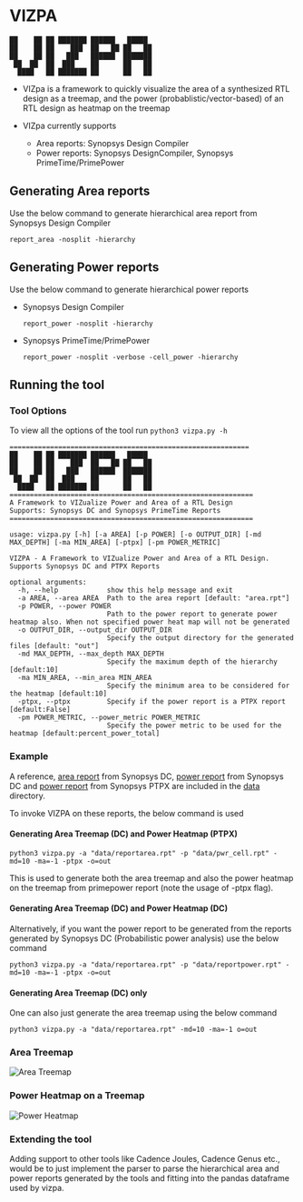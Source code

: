 # VIZPA
```
██    ██ ██ ███████ ██████   █████  
██    ██ ██    ███  ██   ██ ██   ██ 
██    ██ ██   ███   ██████  ███████ 
 ██  ██  ██  ███    ██      ██   ██ 
  ████   ██ ███████ ██      ██   ██ 
```
 - VIZpa is a framework to quickly visualize the area of a synthesized RTL design as a treemap, and the power (probablistic/vector-based) of an RTL design as heatmap on the treemap

- VIZpa currently supports
    - Area reports: Synopsys Design Compiler
    - Power reports: Synopsys DesignCompiler, Synopsys PrimeTime/PrimePower

## Generating Area reports

Use the below command to generate hierarchical area report from Synopsys Design Compiler

```report_area -nosplit -hierarchy ```

## Generating Power reports

Use the below command to generate hierarchical power reports

- Synopsys Design Compiler

    ```report_power -nosplit -hierarchy```

- Synopsys PrimeTime/PrimePower

    ```report_power -nosplit -verbose -cell_power -hierarchy```

## Running the tool

### Tool Options

To view all the options of the tool run 
```python3 vizpa.py -h```

```
===========================================================
██    ██ ██ ███████ ██████   █████  
██    ██ ██    ███  ██   ██ ██   ██ 
██    ██ ██   ███   ██████  ███████ 
 ██  ██  ██  ███    ██      ██   ██ 
  ████   ██ ███████ ██      ██   ██ 
============================================================                                    
A Framework to VIZualize Power and Area of a RTL Design         
Supports: Synopsys DC and Synopsys PrimeTime Reports  
============================================================                         

usage: vizpa.py [-h] [-a AREA] [-p POWER] [-o OUTPUT_DIR] [-md MAX_DEPTH] [-ma MIN_AREA] [-ptpx] [-pm POWER_METRIC]

VIZPA - A Framework to VIZualize Power and Area of a RTL Design. Supports Synopsys DC and PTPX Reports

optional arguments:
  -h, --help            show this help message and exit
  -a AREA, --area AREA  Path to the area report [default: "area.rpt"]
  -p POWER, --power POWER
                        Path to the power report to generate power heatmap also. When not specified power heat map will not be generated
  -o OUTPUT_DIR, --output_dir OUTPUT_DIR
                        Specify the output directory for the generated files [default: "out"]
  -md MAX_DEPTH, --max_depth MAX_DEPTH
                        Specify the maximum depth of the hierarchy [default:10]
  -ma MIN_AREA, --min_area MIN_AREA
                        Specify the minimum area to be considered for the heatmap [default:10]
  -ptpx, --ptpx         Specify if the power report is a PTPX report [default:False]
  -pm POWER_METRIC, --power_metric POWER_METRIC
                        Specify the power metric to be used for the heatmap [default:percent_power_total]
```

### Example

A reference, [area report](data/reportarea.rpt) from Synopsys DC, [power report](data/report)
from Synopsys DC and [power report](data/pwr_cell.rpt) from Synopsys PTPX are included in the [data](data/) directory.

To invoke VIZPA on these reports, the below command is used

#### Generating Area Treemap (DC) and Power Heatmap (PTPX) 
```
python3 vizpa.py -a "data/reportarea.rpt" -p "data/pwr_cell.rpt" -md=10 -ma=-1 -ptpx -o=out 
```

This is used to generate both the area treemap and also the power heatmap on the treemap from primepower report (note the usage of -ptpx flag).

#### Generating Area Treemap (DC) and Power Heatmap (DC)
Alternatively, if you want the power report to be generated from the reports generated by Synopsys DC (Probabilistic power analysis) use the below command

```
python3 vizpa.py -a "data/reportarea.rpt" -p "data/reportpower.rpt" -md=10 -ma=-1 -ptpx -o=out 
```

#### Generating Area Treemap (DC) only

One can also just generate the area treemap using the below command

```
python3 vizpa.py -a "data/reportarea.rpt" -md=10 -ma=-1 o=out 
```

### Area Treemap

![Area Treemap](docs/imgs/area_treemap.gif)

### Power Heatmap on a Treemap
![Power Heatmap](docs/imgs/power_heattreemap.gif)

### Extending the tool

Adding support to other tools like Cadence Joules, Cadence Genus etc., would be to just implement the parser to parse the hierarchical area and power reports generated by the tools and fitting into the pandas dataframe used by vizpa.

